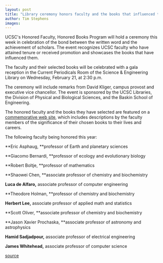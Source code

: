 ```yaml
---
layout: post
title: "Library ceremony honors faculty and the books that influenced them"
author: Tim Stephens
images:
---
```


UCSC's Honored Faculty, Honored Books Program will hold a ceremony this week in celebration of the bond between the written word and the achievement of scholars. The event recognizes UCSC faculty who have attained tenure or received promotion and showcases the books that have influenced them.

The faculty and their selected books will be celebrated with a gala reception in the Current Periodicals Room of the Science & Engineering Library on Wednesday, February 21, at 2:30 p.m.

The ceremony will include remarks from David Kliger, campus provost and executive vice chancellor. The event is sponsored by the UCSC Libraries, the Division of Physical and Biological Sciences, and the Baskin School of Engineering.

The honored faculty and the books they have selected are featured on a [commemorative web site][1], which includes descriptions by the faculty members of the significance of their chosen books to their lives and careers.

The following faculty being honored this year:

**Eric Asphaug, **professor of Earth and planetary sciences

**Giacomo Bernardi, **professor of ecology and evolutionary biology

**Robert Boltje, **professor of mathematics

**Shaowei Chen, **associate professor of chemistry and biochemistry

**Luca de Alfaro,** associate professor of computer engineering

**Theodore Holman, **professor of chemistry and biochemistry

**Herbert Lee,** associate professor of applied math and statistics

**Scott Oliver, **associate professor of chemistry and biochemistry

**Jason Xavier Prochaska, **associate professor of astronomy and astrophysics

**Hamid Sadjadpour,** associate professor of electrical engineering

**James Whitehead,** associate professor of computer science

[1]: http://library.ucsc.edu/science/honor

[source](http://www1.ucsc.edu/currents/06-07/02-19/brief-library.asp "Permalink to brief-library")

